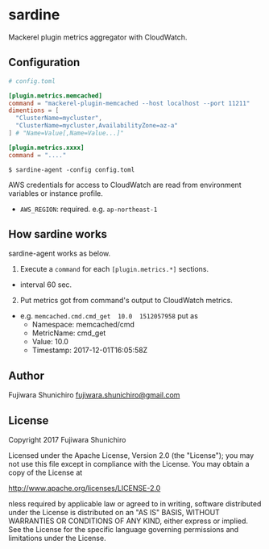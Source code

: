 # sardine

Mackerel plugin metrics aggregator with CloudWatch.

## Configuration

```toml
# config.toml

[plugin.metrics.memcached]
command = "mackerel-plugin-memcached --host localhost --port 11211"
dimentions = [
  "ClusterName=mycluster",
  "ClusterName=mycluster,AvailabilityZone=az-a"
] # "Name=Value[,Name=Value...]"

[plugin.metrics.xxxx]
command = "...."
```

```console
$ sardine-agent -config config.toml
```

AWS credentials for access to CloudWatch are read from environment variables or instance profile.

- `AWS_REGION`: required. e.g. `ap-northeast-1`

## How sardine works

sardine-agent works as below.

1. Execute a `command` for each `[plugin.metrics.*]` sections.
  - interval 60 sec.
2. Put metrics got from command's output to CloudWatch metrics.
  - e.g. `memcached.cmd.cmd_get  10.0  1512057958` put as
    - Namespace: memcached/cmd
    - MetricName: cmd_get
    - Value: 10.0
    - Timestamp: 2017-12-01T16:05:58Z

## Author

Fujiwara Shunichiro <fujiwara.shunichiro@gmail.com>

## License

Copyright 2017 Fujiwara Shunichiro

Licensed under the Apache License, Version 2.0 (the "License");
you may not use this file except in compliance with the License.
You may obtain a copy of the License at

http://www.apache.org/licenses/LICENSE-2.0

nless required by applicable law or agreed to in writing, software
distributed under the License is distributed on an "AS IS" BASIS,
WITHOUT WARRANTIES OR CONDITIONS OF ANY KIND, either express or implied.
See the License for the specific language governing permissions and
limitations under the License.
